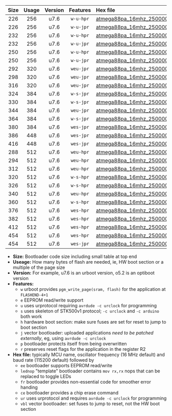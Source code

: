 |Size|Usage|Version|Features|Hex file|
|:-:|:-:|:-:|:-:|:--|
|226|256|u7.6|`w-u-hpr`|[atmega88pa_16mhz_250000bps_ur.hex](https://raw.githubusercontent.com/stefanrueger/urboot/main//atmega88pa_16mhz_250000bps_ur.hex)|
|226|256|u7.6|`w-u-jpr`|[atmega88pa_16mhz_250000bps_ur_vbl.hex](https://raw.githubusercontent.com/stefanrueger/urboot/main//atmega88pa_16mhz_250000bps_ur_vbl.hex)|
|232|256|u7.6|`w-u-hpr`|[atmega88pa_16mhz_250000bps_lednop_ur.hex](https://raw.githubusercontent.com/stefanrueger/urboot/main//atmega88pa_16mhz_250000bps_lednop_ur.hex)|
|232|256|u7.6|`w-u-jpr`|[atmega88pa_16mhz_250000bps_lednop_ur_vbl.hex](https://raw.githubusercontent.com/stefanrueger/urboot/main//atmega88pa_16mhz_250000bps_lednop_ur_vbl.hex)|
|250|256|u7.6|`w-u-hpr`|[atmega88pa_16mhz_250000bps_lednop_fr_ur.hex](https://raw.githubusercontent.com/stefanrueger/urboot/main//atmega88pa_16mhz_250000bps_lednop_fr_ur.hex)|
|250|256|u7.6|`w-u-jpr`|[atmega88pa_16mhz_250000bps_lednop_fr_ur_vbl.hex](https://raw.githubusercontent.com/stefanrueger/urboot/main//atmega88pa_16mhz_250000bps_lednop_fr_ur_vbl.hex)|
|292|320|u7.6|`weu-jpr`|[atmega88pa_16mhz_250000bps_ee_ur_vbl.hex](https://raw.githubusercontent.com/stefanrueger/urboot/main//atmega88pa_16mhz_250000bps_ee_ur_vbl.hex)|
|298|320|u7.6|`weu-jpr`|[atmega88pa_16mhz_250000bps_ee_lednop_ur_vbl.hex](https://raw.githubusercontent.com/stefanrueger/urboot/main//atmega88pa_16mhz_250000bps_ee_lednop_ur_vbl.hex)|
|316|320|u7.6|`weu-jpr`|[atmega88pa_16mhz_250000bps_ee_lednop_fr_ur_vbl.hex](https://raw.githubusercontent.com/stefanrueger/urboot/main//atmega88pa_16mhz_250000bps_ee_lednop_fr_ur_vbl.hex)|
|324|384|u7.6|`w-s-jpr`|[atmega88pa_16mhz_250000bps_vbl.hex](https://raw.githubusercontent.com/stefanrueger/urboot/main//atmega88pa_16mhz_250000bps_vbl.hex)|
|330|384|u7.6|`w-s-jpr`|[atmega88pa_16mhz_250000bps_lednop_vbl.hex](https://raw.githubusercontent.com/stefanrueger/urboot/main//atmega88pa_16mhz_250000bps_lednop_vbl.hex)|
|344|384|u7.6|`weu-jpr`|[atmega88pa_16mhz_250000bps_ee_lednop_fr_ce_ur_vbl.hex](https://raw.githubusercontent.com/stefanrueger/urboot/main//atmega88pa_16mhz_250000bps_ee_lednop_fr_ce_ur_vbl.hex)|
|364|384|u7.6|`w-s-jpr`|[atmega88pa_16mhz_250000bps_lednop_fr_vbl.hex](https://raw.githubusercontent.com/stefanrueger/urboot/main//atmega88pa_16mhz_250000bps_lednop_fr_vbl.hex)|
|380|384|u7.6|`wes-jpr`|[atmega88pa_16mhz_250000bps_ee_vbl.hex](https://raw.githubusercontent.com/stefanrueger/urboot/main//atmega88pa_16mhz_250000bps_ee_vbl.hex)|
|386|448|u7.6|`wes-jpr`|[atmega88pa_16mhz_250000bps_ee_lednop_vbl.hex](https://raw.githubusercontent.com/stefanrueger/urboot/main//atmega88pa_16mhz_250000bps_ee_lednop_vbl.hex)|
|416|448|u7.6|`wes-jpr`|[atmega88pa_16mhz_250000bps_ee_lednop_fr_vbl.hex](https://raw.githubusercontent.com/stefanrueger/urboot/main//atmega88pa_16mhz_250000bps_ee_lednop_fr_vbl.hex)|
|288|512|u7.6|`weu-hpr`|[atmega88pa_16mhz_250000bps_ee_ur.hex](https://raw.githubusercontent.com/stefanrueger/urboot/main//atmega88pa_16mhz_250000bps_ee_ur.hex)|
|294|512|u7.6|`weu-hpr`|[atmega88pa_16mhz_250000bps_ee_lednop_ur.hex](https://raw.githubusercontent.com/stefanrueger/urboot/main//atmega88pa_16mhz_250000bps_ee_lednop_ur.hex)|
|312|512|u7.6|`weu-hpr`|[atmega88pa_16mhz_250000bps_ee_lednop_fr_ur.hex](https://raw.githubusercontent.com/stefanrueger/urboot/main//atmega88pa_16mhz_250000bps_ee_lednop_fr_ur.hex)|
|320|512|u7.6|`w-s-hpr`|[atmega88pa_16mhz_250000bps.hex](https://raw.githubusercontent.com/stefanrueger/urboot/main//atmega88pa_16mhz_250000bps.hex)|
|326|512|u7.6|`w-s-hpr`|[atmega88pa_16mhz_250000bps_lednop.hex](https://raw.githubusercontent.com/stefanrueger/urboot/main//atmega88pa_16mhz_250000bps_lednop.hex)|
|340|512|u7.6|`weu-hpr`|[atmega88pa_16mhz_250000bps_ee_lednop_fr_ce_ur.hex](https://raw.githubusercontent.com/stefanrueger/urboot/main//atmega88pa_16mhz_250000bps_ee_lednop_fr_ce_ur.hex)|
|360|512|u7.6|`w-s-hpr`|[atmega88pa_16mhz_250000bps_lednop_fr.hex](https://raw.githubusercontent.com/stefanrueger/urboot/main//atmega88pa_16mhz_250000bps_lednop_fr.hex)|
|376|512|u7.6|`wes-hpr`|[atmega88pa_16mhz_250000bps_ee.hex](https://raw.githubusercontent.com/stefanrueger/urboot/main//atmega88pa_16mhz_250000bps_ee.hex)|
|382|512|u7.6|`wes-hpr`|[atmega88pa_16mhz_250000bps_ee_lednop.hex](https://raw.githubusercontent.com/stefanrueger/urboot/main//atmega88pa_16mhz_250000bps_ee_lednop.hex)|
|412|512|u7.6|`wes-hpr`|[atmega88pa_16mhz_250000bps_ee_lednop_fr.hex](https://raw.githubusercontent.com/stefanrueger/urboot/main//atmega88pa_16mhz_250000bps_ee_lednop_fr.hex)|
|454|512|u7.6|`wes-hpr`|[atmega88pa_16mhz_250000bps_ee_lednop_fr_ce.hex](https://raw.githubusercontent.com/stefanrueger/urboot/main//atmega88pa_16mhz_250000bps_ee_lednop_fr_ce.hex)|
|454|512|u7.6|`wes-jpr`|[atmega88pa_16mhz_250000bps_ee_lednop_fr_ce_vbl.hex](https://raw.githubusercontent.com/stefanrueger/urboot/main//atmega88pa_16mhz_250000bps_ee_lednop_fr_ce_vbl.hex)|

- **Size:** Bootloader code size including small table at top end
- **Useage:** How many bytes of flash are needed, ie, HW boot section or a multiple of the page size
- **Version:** For example, u7.6 is an urboot version, o5.2 is an optiboot version
- **Features:**
  + `w` urboot provides `pgm_write_page(sram, flash)` for the application at `FLASHEND-4+1`
  + `e` EEPROM read/write support
  + `u` uses urprotocol requiring `avrdude -c urclock` for programming
  + `s` uses skeleton of STK500v1 protocol; `-c urclock` and `-c arduino` both work
  + `h` hardware boot section: make sure fuses are set for reset to jump to boot section
  + `j` vector bootloader: uploaded applications *need to be patched externally*, eg, using `avrdude -c urclock`
  + `p` bootloader protects itself from being overwritten
  + `r` preserves reset flags for the application in the register R2
- **Hex file:** typically MCU name, oscillator frequency (16 MHz default) and baud rate (115200 default) followed by
  + `ee` bootloader supports EEPROM read/write
  + `lednop` "template" bootloader contains `mov rx,rx` nops that can be replaced to toggle LEDs
  + `fr` bootloader provides non-essential code for smoother error handing
  + `ce` bootloader provides a chip erase command
  + `ur` uses urprotocol and requires `avrdude -c urclock` for programming
  + `vbl` vector bootloader: set fuses to jump to reset, not the HW boot section
